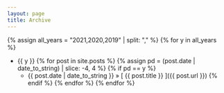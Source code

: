 ```yaml
---
layout: page
title: Archive
---
```


{% assign all_years = "2021,2020,2019" | split: "," %}
{% for y in all_years %}
- {{ y }}
{% for post in site.posts %}
  {% assign pd = (post.date | date_to_string) | slice: -4, 4 %}
  {% if pd == y %}
    - {{ post.date | date_to_string }} &raquo; [ {{ post.title }} ]({{ post.url }})
  {% endif %}
{% endfor %}
{% endfor %}
